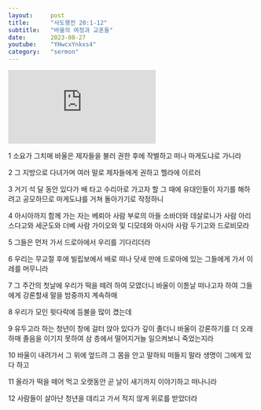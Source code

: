 ```yaml
---
layout:     post
title:      "사도행전 20:1-12"
subtitle:	"바울의 여정과 교훈들"
date:       2023-08-27
youtube:    "YHwcxYnkxs4"
category:   "sermon"
---
```


<div class="youtube margin-large">
    <iframe src="https://www.youtube.com/embed/YHwcxYnkxs4" title="YouTube video player" frameborder="0" allow="accelerometer; autoplay; clipboard-write; encrypted-media; gyroscope; picture-in-picture; web-share" allowfullscreen></iframe>
</div>

1 소요가 그치매 바울은 제자들을 불러 권한 후에 작별하고 떠나 마게도냐로 가니라

2 그 지방으로 다녀가며 여러 말로 제자들에게 권하고 헬라에 이르러

3 거기 석 달 동안 있다가 배 타고 수리아로 가고자 할 그 때에 유대인들이 자기를 해하려고 공모하므로 마게도냐를 거쳐 돌아가기로 작정하니

4 아시아까지 함께 가는 자는 베뢰아 사람 부로의 아들 소바더와 데살로니가 사람 아리스다고와 세군도와 더베 사람 가이오와 및 디모데와 아시아 사람 두기고와 드로비모라

5 그들은 먼저 가서 드로아에서 우리를 기다리더라

6 우리는 무교절 후에 빌립보에서 배로 떠나 닷새 만에 드로아에 있는 그들에게 가서 이레를 머무니라

7 그 주간의 첫날에 우리가 떡을 떼려 하여 모였더니 바울이 이튿날 떠나고자 하여 그들에게 강론할새 말을 밤중까지 계속하매

8 우리가 모인 윗다락에 등불을 많이 켰는데

9 유두고라 하는 청년이 창에 걸터 앉아 있다가 깊이 졸더니 바울이 강론하기를 더 오래 하매 졸음을 이기지 못하여 삼 층에서 떨어지거늘 일으켜보니 죽었는지라

10 바울이 내려가서 그 위에 엎드려 그 몸을 안고 말하되 떠들지 말라 생명이 그에게 있다 하고

11 올라가 떡을 떼어 먹고 오랫동안 곧 날이 새기까지 이야기하고 떠나니라

12 사람들이 살아난 청년을 데리고 가서 적지 않게 위로를 받았더라